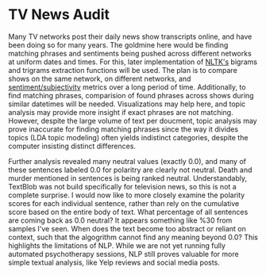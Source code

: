 # TV News Audit

Many TV networks post their daily news show transcripts online, and have been doing so for many years. The goldmine here would be finding matching phrases and sentiments being pushed across different networks at uniform dates and times. For this, later implementation of [NLTK's](https://www.nltk.org/howto/collocations.html) bigrams and trigrams extraction functions will be used. The plan is to compare shows on the same network, on different networks, and [sentiment/subjectivity](https://textblob.readthedocs.io/en/dev/quickstart.html#sentiment-analysis) metrics over a long period of time. Additionally, to find matching phrases, comparision of found phrases across shows during similar datetimes will be needed. Visualizations may help here, and topic analysis may provide more insight if exact phrases are not matching. However, despite the large volume of text per doucment, topic analysis may prove inaccurate for finding matching phrases since the way it divides topics (LDA topic modeling) often yields indistinct categories, despite the computer insisting distinct differences. 

Further analysis revealed many neutral values (exactly 0.0), and many of these sentences labeled 0.0 for polaritry are clearly not neutral. Death and murder mentioned in sentences is being ranked neutral. Understandably, TextBlob was not build specifically for television news, so this is not a complete surprise. I would now like to more closely examine the polarity scores for each individual sentence, rather than rely on the cumulative score based on the entire body of text. What percentage of all sentences are coming back as 0.0 neutral? It appears something like %30 from samples I've seen. When does the text become too abstract or reliant on context, such that the algogrithm cannot find any meaning beyond 0.0? This highlights the limitations of NLP. While we are not yet running fully automated psychotherapy sessions, NLP still proves valuable for more simple textual analysis, like Yelp reviews and social media posts. 
